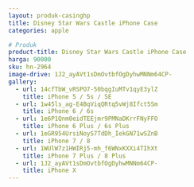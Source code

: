 ```yaml
---
layout: produk-casinghp
title: Disney Star Wars Castle iPhone Case
categories: apple

# Produk
product-title: Disney Star Wars Castle iPhone Case
harga: 90000
sku: hn-2964
image-drive: 1J2_ayAVt1sDmOvtbfOgDyhwMNNm64CP-
gallery:
  - url: 14cfTbW_vRSPO7-50bqgIuMTv1qyE3ylZ
    title: iPhone 5 / 5s / SE
  - url: 1w45ls_ag-E4BqViqQRtq5vWj8Ifct5Sm
    title: iPhone 6 / 6s
  - url: 1e6P1Qnm0eidTEEjmr9PMNaDKrrFNyFFO
    title: iPhone 6 Plus / 6s Plus
  - url: 1eGR954UrsiNoyS7TdDh_IekGN71wSZnB
    title: iPhone 7 / 8
  - url: 1WUlW7z1HWIRj5-mh_f6WNxKXXi4TIhXt
    title: iPhone 7 Plus / 8 Plus
  - url: 1J2_ayAVt1sDmOvtbfOgDyhwMNNm64CP-
    title: iPhone X
---
```

